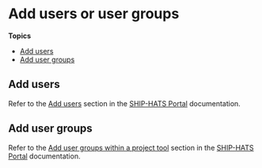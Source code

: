 # Add users or user groups

**Topics**

- [Add users](#add-users)
- [Add user groups](#add-user-groups)


## Add users

Refer to the [Add users](https://docs.developer.tech.gov.sg/docs/ship-hats-portal/#/manage-tools) section in the [SHIP-HATS Portal](https://docs.developer.tech.gov.sg/docs/ship-hats-portal/#/) documentation.

## Add user groups

Refer to the [Add user groups within a project tool](https://docs.developer.tech.gov.sg/docs/ship-hats-portal/#/manage-tools) section in the [SHIP-HATS Portal](https://docs.developer.tech.gov.sg/docs/ship-hats-portal/#/) documentation.

